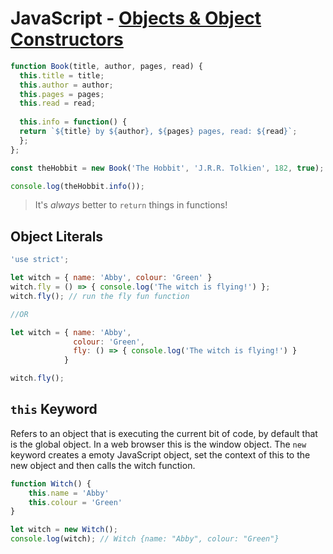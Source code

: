 # JavaScript - [Objects & Object Constructors](https://www.theodinproject.com/courses/javascript/lessons/objects-and-object-constructors)

```js
function Book(title, author, pages, read) {
  this.title = title;
  this.author = author;
  this.pages = pages;
  this.read = read;
  
  this.info = function() {
  return `${title} by ${author}, ${pages} pages, read: ${read}`;  
  };
};

const theHobbit = new Book('The Hobbit', 'J.R.R. Tolkien', 182, true);

console.log(theHobbit.info());
```
> It's _always_ better to `return` things in functions!
> 

## Object Literals
```js
'use strict';

let witch = { name: 'Abby', colour: 'Green' }
witch.fly = () => { console.log('The witch is flying!') };
witch.fly(); // run the fly fun function

//OR

let witch = { name: 'Abby',
              colour: 'Green',
              fly: () => { console.log('The witch is flying!') }
            }

witch.fly();
```
## `this` Keyword
Refers to an object that is executing the current bit of code, by default that is the global object.
In a web browser this is the window object. The `new` keyword creates a emoty JavaScript object, set the context of this to the new object and then calls the witch function.

```js
function Witch() {
    this.name = 'Abby'
    this.colour = 'Green'
}

let witch = new Witch();
console.log(witch); // Witch {name: "Abby", colour: "Green"}
```

